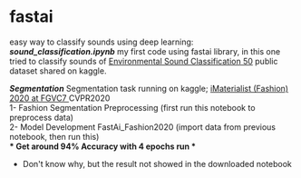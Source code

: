 # fastai

easy way to classify sounds using deep learning:  
__*sound_classification.ipynb*__  my first code using fastai library, in this one tried to classify sounds of 
[Environmental Sound Classification 50](https://www.kaggle.com/mmoreaux/environmental-sound-classification-50) public dataset shared on kaggle.

__*Segmentation*__ Segmentation task running on kaggle; [iMaterialist (Fashion) 2020 at FGVC7 ](https://www.kaggle.com/c/imaterialist-fashion-2020-fgvc7/overview) CVPR2020  
1- Fashion Segmentation Preprocessing (first run this notebook to preprocess data)  
2- Model Development FastAi_Fashion2020 (import data from previous notebook, then run this)  
__* Get around 94% Accuracy with 4 epochs run *__  
* Don't know why, but the result not showed in the downloaded notebook
